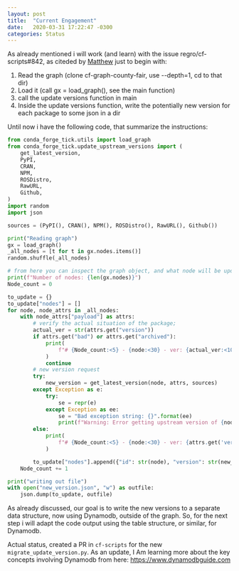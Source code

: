 ```yaml
---
layout: post
title:  "Current Engagement"
date:   2020-03-31 17:22:47 -0300
categories: Status
---
```


As already mentioned i will work (and learn) with the issue regro/cf-scripts#842, as citeded by [Matthew](https://github.com/regro/cf-scripts/issues/842#issuecomment-599764576)
just to begin with:

1. Read the graph (clone cf-graph-county-fair, use --depth=1, cd to that dir)
2. Load it (call gx = load_graph(), see the main function)
3. call the update versions function in main
4. Inside the update versions function, write the potentially new version for each package to some json in a dir

Until now i have the following code, that summarize the instructions:
```python
from conda_forge_tick.utils import load_graph
from conda_forge_tick.update_upstream_versions import (
    get_latest_version,
    PyPI,
    CRAN,
    NPM,
    ROSDistro,
    RawURL,
    Github,
)
import random
import json

sources = (PyPI(), CRAN(), NPM(), ROSDistro(), RawURL(), Github())

print("Reading graph")
gx = load_graph()
_all_nodes = [t for t in gx.nodes.items()]
random.shuffle(_all_nodes)

# from here you can inspect the graph object, and what node will be updated:
print(f"Number of nodes: {len(gx.nodes)}")
Node_count = 0

to_update = {}
to_update["nodes"] = []
for node, node_attrs in _all_nodes:
    with node_attrs["payload"] as attrs:
        # verify the actual situation of the package;
        actual_ver = str(attrs.get("version"))
        if attrs.get("bad") or attrs.get("archived"):
            print(
                f"# {Node_count:<5} - {node:<30} - ver: {actual_ver:<10} - bad/archived"
            )
            continue
        # new version request
        try:
            new_version = get_latest_version(node, attrs, sources)
        except Exception as e:
            try:
                se = repr(e)
            except Exception as ee:
                se = "Bad exception string: {}".format(ee)
                print(f"Warning: Error getting upstream version of {node}: {se}")
        else:
            print(
                f"# {Node_count:<5} - {node:<30} - ver: {attrs.get('version'):<10} - new ver: {new_version}"
            )

        to_update["nodes"].append({"id": str(node), "version": str(new_version)})
    Node_count += 1

print("writing out file")
with open("new_version.json", "w") as outfile:
    json.dump(to_update, outfile)
```

As already discussed, our goal is to write the new versions to a separate data structure, now using Dynamodb, outside of the graph.  So, for the next step i will adapt the code output using the table structure, or similar, for Dynamodb.

Actual status, created a PR in `cf-scripts` for the new `migrate_update_version.py`. As an update, I Am learning more about the key concepts involving Dynamodb from here: https://www.dynamodbguide.com
